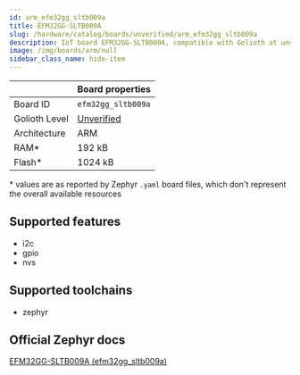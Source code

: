 ```yaml
---
id: arm_efm32gg_sltb009a
title: EFM32GG-SLTB009A
slug: /hardware/catalog/boards/unverified/arm_efm32gg_sltb009a
description: IoT board EFM32GG-SLTB009A, compatible with Golioth at unverified level.
image: /img/boards/arm/null
sidebar_class_name: hide-item
---
```


[//]: # (This is an auto-generated file, do not edit! Changes to it will be lost upon re-generation)



|                | Board properties     |
| -------------  | -------------------- |
| Board ID       | `efm32gg_sltb009a` |
| Golioth Level  | [Unverified](/hardware#unverified-boards) |
| Architecture   | ARM |
| RAM*           | 192 kB |
| Flash*         | 1024 kB |

\* values are as reported by Zephyr `.yaml` board files, which don't represent the overall available resources



## Supported features

* i2c
* gpio
* nvs

## Supported toolchains

* zephyr

## Official Zephyr docs

[EFM32GG-SLTB009A (efm32gg_sltb009a)](https://docs.zephyrproject.org/latest/boards/arm/efm32gg_sltb009a/doc/index.html)
